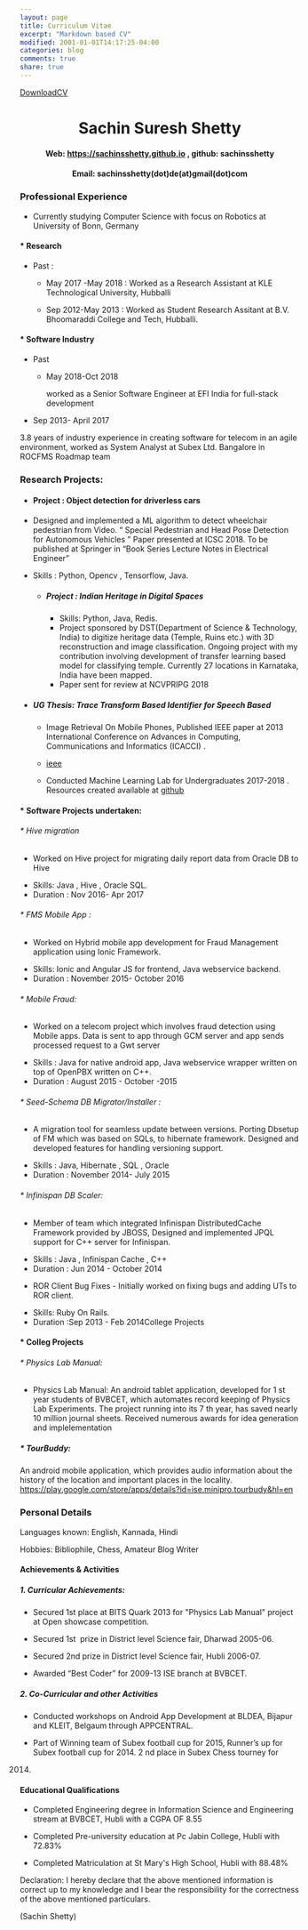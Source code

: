 ```yaml
---
layout: page
title: Curriculum Vitae
excerpt: "Markdown based CV"
modified: 2001-01-01T14:17:25-04:00
categories: blog
comments: true
share: true
---
```


[DownloadCV](https://sachinsshetty.github.io/docs/sachin_resume_web.pdf)


# <center> Sachin Suresh Shetty </center>

#### <center> Web: https://sachinsshetty.github.io  , github: sachinsshetty </center>

#### <center> Email: sachinsshetty(dot)de(at)gmail(dot)com </center>


### Professional Experience

- Currently studying Computer Science with focus on Robotics at University of Bonn,
Germany

#### * Research
- Past :
    - May 2017 -May 2018 : Worked as a Research Assistant at KLE
Technological University, Hubballi

  - Sep 2012-May 2013 : Worked as Student Research Assitant at B.V.
Bhoomaraddi College and Tech, Hubballi.

#### * Software Industry
* Past
    *   May 2018-Oct 2018

        worked as a Senior Software Engineer at EFI India for
full-stack development

* Sep 2013- April 2017

 3.8 years of industry experience in creating software for telecom in an agile environment, worked as System Analyst at Subex Ltd. Bangalore in ROCFMS Roadmap team

### Research Projects:
 * #### Project : Object detection for driverless cars
  * Designed and implemented a ML algorithm to detect wheelchair pedestrian from Video. “ Special Pedestrian and Head Pose Detection for Autonomous Vehicles ” Paper presented at ICSC 2018. To be published at Springer in
“Book Series Lecture Notes in Electrical Engineer”
* Skills : Python, Opencv , Tensorflow, Java.


  * #####  Project : Indian Heritage in Digital Spaces

    * Skills: Python, Java, Redis.
    * Project sponsored by DST(Department of  Science & Technology, India) to digitize heritage data (Temple, Ruins etc.) with 3D reconstruction and image classification. Ongoing project with my contribution involving development of transfer learning based model for classifying temple. Currently 27 locations in Karnataka, India have been mapped.
    * Paper sent for review at NCVPRIPG 2018

* ##### UG Thesis: Trace Transform Based Identifier for Speech Based
    * Image Retrieval On Mobile Phones, Published IEEE paper at 2013 International
    Conference on Advances in Computing, Communications and Informatics (ICACCI) .
    * [ieee](https://ieeexplore.ieee.org/abstract/document/6637307/)


  * Conducted Machine Learning Lab for Undergraduates 2017-2018 . Resources created
available at
[github](https://github.com/sachinsshetty/ml_lab_ecsc_306)


#### * Software Projects undertaken:

###### * Hive migration
  * Worked on Hive project for migrating daily report data from Oracle DB to Hive
- Skills: Java , Hive , Oracle SQL.
- Duration : Nov 2016- Apr 2017


###### * FMS Mobile App :
  * Worked on Hybrid mobile app development for Fraud Management application using Ionic Framework.
- Skills: Ionic and Angular JS for frontend, Java webservice backend.
- Duration : November 2015- October 2016

###### * Mobile Fraud:
  * Worked on a telecom project which involves fraud detection using Mobile apps. Data is sent to app through GCM server and app sends processed request to a Gwt server
- Skills : Java for native android app, Java webservice wrapper written
on top of OpenPBX written on C++.
- Duration : August 2015 - October -2015

###### * Seed-Schema DB Migrator/Installer :
  * A migration tool for seamless update between versions. Porting Dbsetup of FM which was based on SQLs, to hibernate framework. Designed and developed features for handling versioning support.
- Skills : Java, Hibernate , SQL , Oracle
- Duration : November 2014- July 2015

###### * Infinispan DB Scaler:
  * Member of team which integrated Infinispan DistributedCache
Framework provided by JBOSS, Designed and implemented JPQL support for C++
server for Infinispan.
- Skills : Java , Infinispan Cache , C++
- Duration : Jun 2014 - October 2014

* ROR Client Bug Fixes - Initially worked on fixing bugs and adding UTs to ROR
client.
- Skills: Ruby On Rails.
- Duration :Sep 2013 - Feb 2014College Projects


#### * Colleg Projects
###### * Physics Lab Manual:
  * Physics Lab Manual: An android tablet application, developed for 1 st year students of BVBCET, which automates record keeping of Physics Lab Experiments. The project running into its 7 th year, has saved nearly 10 million journal sheets. Received numerous awards for idea generation and implelementation

##### * TourBuddy:
An android mobile application, which provides audio information about
the history of the location and important places in the locality.
https://play.google.com/store/apps/details?id=ise.minipro.tourbudy&hl=en


### Personal Details

Languages known: English, Kannada, Hindi

Hobbies:
Bibliophile, Chess, Amateur Blog Writer

#### Achievements & Activities
##### 1. Curricular Achievements:

* Secured 1st place at BITS Quark 2013 for "Physics Lab Manual"
project at Open showcase competition.

* Secured 1st ​ prize in District level Science fair, Dharwad 2005-06.

* Secured 2nd​ prize in District level Science fair, Hubli 2006-07.

* Awarded “Best Coder” for 2009-13 ISE branch at BVBCET.

##### 2. Co-Curricular and other Activities

* Conducted workshops on Android App Development at BLDEA,
Bijapur and KLEIT, Belgaum through APPCENTRAL.

* Part of Winning team of Subex football cup for 2015, Runner’s up for
Subex football cup for 2014. 2​ nd​ place in Subex Chess tourney for
2014.

#### Educational Qualifications

* Completed Engineering degree in Information Science and Engineering stream at
BVBCET, Hubli with a CGPA OF 8.55

*  Completed Pre-university education at Pc Jabin College, Hubli with 72.83%

* Completed Matriculation at St Mary's High School, Hubli with 88.48%


 Declaration:​ I hereby declare that the above mentioned information is correct up to my knowledge and I bear the responsibility for the correctness of the above mentioned particulars.

(Sachin Shetty)
